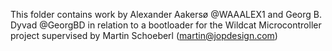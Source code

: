 This folder contains work by Alexander Aakersø @WAAALEX1 and Georg B. Dyvad @GeorgBD
in relation to a bootloader for the Wildcat Microcontroller project supervised by Martin Schoeberl (martin@jopdesign.com)



